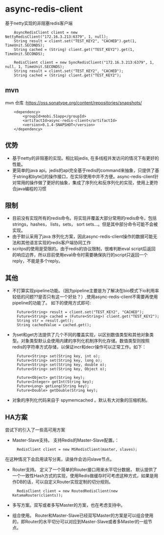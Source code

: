 async-redis-client
==================

基于netty实现的非阻塞redis客户端

 		
 		AsyncRedisClient client = new NettyRedisClient("172.16.3.213:6379", 1, null);
 		String result = client.set("TEST_KEY2", "CACHED").get(1, TimeUnit.SECONDS);
        String cached = (String) client.get("TEST_KEY2").get(1, TimeUnit.SECONDS);

        RedisClient client = new SyncRedisClient("172.16.3.213:6379", 1, null, 1, TimeUnit.SECONDS);
        String result = client.set("TEST_KEY2", "CACHED");
        String cached = (String) client.get("TEST_KEY2");
        

## mvn

mvn 仓库 :https://oss.sonatype.org/content/repositories/snapshots/

		<dependency>
  			<groupId>mobi.51app</groupId>
  			<artifactId>async-redis-client</artifactId>
  			<version>0.1.4-SNAPSHOT</version>
		</dependency>

## 优势

* 基于netty的非阻塞的实现。相比较jedis, 在多线程并发访问的情况下有更好的性能。
* 更简单的java api。jedis的api完全基于redis的command来抽象，只提供了基于string和byte[]的操作接口，在实际使用中并不方便。async-redis-client针对常用的操作做了更好的抽象，集成了序列化和反序列化的实现，使用上更符合java编程的习惯

## 限制

* 目前没有实现所有的redis命令。将实现并覆盖大部分常用的redis命令，包括strings，hashes， lists，sets， sort sets...。但是其中部分命令可能不会被实现。
* 由于默认采用了java 序列化方案，因此async-redis-client操作的数据可能无法和其他语言实现的redis客户端协同工作
* scritps的使用是受限的。由于redis的协议限制，很难判断eval script后返回的响应边界，所以目前使用eval命令时需要确保执行的script只返回一个reply，不能是多个reply。

## 其他

* 不打算实现pipeline功能。（因为pipeline主要是为了解决在bio模式下io利用率较低的问题??是否只有这一个好处？）,使用async-redis-client不需要再使用pipeline的功能了。 如下的使用方式即可:


		Future<String> result = client.set("TEST_KEY2", "CACHED");
       	Future<String> cached = (Future<String>) client.get("TEST_KEY2");
       	String str = result.get();
       	String cachedValue = cached.get();
       	
* 为set和get方法提供了几个不同的覆盖实现，以区别数值类型和其他对象类型。对象类型默认会使用内建的序列化机制序列化存储。数值类型则按照redis的字符串方式存储，以保证incr和decr操作可以正常工作。如下：

		Future<String> set(String key, int o);
		Future<String> set(String key, long o);
		Future<String> set(String key, double o);
		Future<String> set(String key, Object o);
		
		Future<Object> get(String key);
		Future<Integer> getInt(String key);
		Future<Long> getLong(String key);
		Future<Double> getDouble(String key);
		
		
* 对象的序列化代码来自于 spymemcached 。默认有大对象的压缩机制。

## HA方案

尝试下的引入了一些高可用方案

* Master-Slave支持。 支持Redis的Master-Slave配置。：

		RedisClient client = new MSRedisClient(master, slaves);
		
在这种情况下会启用读写分离，读操作会访问slave节点。

* Router支持。 定义了一个简单的Router接口用来水平切分数据， 默认提供了一个一致性Hash方式的实现，使用Redis做缓存时可考虑这种方式，如果是用作DB的话，可以自定义Router实现定制的切分规则。

		
		RedisClient client = new RoutedRedisClient(new KetamaRouter(clients));
		
		
* 多写方案。双写或者多写Master的方案，也在考虑支持中。

* 组合使用。 Router和Master-Slave已经双写Master的方案是可以组合使用的，即Router的水平切分可以对应到Master-Slave或者多Master的一组节点。






